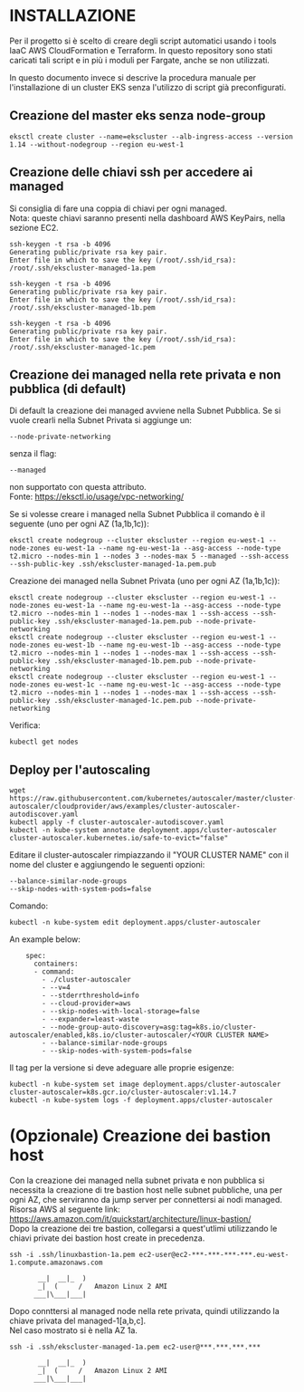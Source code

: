 # INSTALLAZIONE

Per il progetto si è scelto di creare degli script automatici usando i tools IaaC AWS CloudFormation e Terraform.
In questo repository sono stati caricati tali script e in più i moduli per Fargate, anche se non utilizzati.

In questo documento invece si descrive la procedura manuale per l'installazione di un cluster EKS senza l'utilizzo di script già preconfigurati.

## Creazione del master eks senza node-group
```
eksctl create cluster --name=ekscluster --alb-ingress-access --version 1.14 --without-nodegroup --region eu-west-1
```

## Creazione delle chiavi ssh per accedere ai managed
Si consiglia di fare una coppia di chiavi per ogni managed.  
Nota: queste chiavi saranno presenti nella dashboard AWS KeyPairs, nella sezione EC2.
```
ssh-keygen -t rsa -b 4096
Generating public/private rsa key pair.
Enter file in which to save the key (/root/.ssh/id_rsa): /root/.ssh/ekscluster-managed-1a.pem

ssh-keygen -t rsa -b 4096
Generating public/private rsa key pair.
Enter file in which to save the key (/root/.ssh/id_rsa): /root/.ssh/ekscluster-managed-1b.pem

ssh-keygen -t rsa -b 4096
Generating public/private rsa key pair.
Enter file in which to save the key (/root/.ssh/id_rsa): /root/.ssh/ekscluster-managed-1c.pem
```

## Creazione dei managed nella rete privata e non pubblica (di default)

Di default la creazione dei managed avviene nella Subnet Pubblica.
Se si vuole crearli nella Subnet Privata si aggiunge un:
```
--node-private-networking
```
senza il flag:
```
--managed
```
non supportato con questa attributo.  
Fonte: https://eksctl.io/usage/vpc-networking/

Se si volesse creare i managed nella Subnet Pubblica il comando è il seguente (uno per ogni AZ (1a,1b,1c)):  
```
eksctl create nodegroup --cluster ekscluster --region eu-west-1 --node-zones eu-west-1a --name ng-eu-west-1a --asg-access --node-type t2.micro --nodes-min 1 --nodes 3 --nodes-max 5 --managed --ssh-access --ssh-public-key .ssh/ekscluster-managed-1a.pem.pub
```

Creazione dei managed nella Subnet Privata (uno per ogni AZ (1a,1b,1c)):  
```
eksctl create nodegroup --cluster ekscluster --region eu-west-1 --node-zones eu-west-1a --name ng-eu-west-1a --asg-access --node-type t2.micro --nodes-min 1 --nodes 1 --nodes-max 1 --ssh-access --ssh-public-key .ssh/ekscluster-managed-1a.pem.pub --node-private-networking
eksctl create nodegroup --cluster ekscluster --region eu-west-1 --node-zones eu-west-1b --name ng-eu-west-1b --asg-access --node-type t2.micro --nodes-min 1 --nodes 1 --nodes-max 1 --ssh-access --ssh-public-key .ssh/ekscluster-managed-1b.pem.pub --node-private-networking
eksctl create nodegroup --cluster ekscluster --region eu-west-1 --node-zones eu-west-1c --name ng-eu-west-1c --asg-access --node-type t2.micro --nodes-min 1 --nodes 1 --nodes-max 1 --ssh-access --ssh-public-key .ssh/ekscluster-managed-1c.pem.pub --node-private-networking
```

Verifica:
```
kubectl get nodes
```

## Deploy per l'autoscaling  

```
wget https://raw.githubusercontent.com/kubernetes/autoscaler/master/cluster-autoscaler/cloudprovider/aws/examples/cluster-autoscaler-autodiscover.yaml
kubectl apply -f cluster-autoscaler-autodiscover.yaml
kubectl -n kube-system annotate deployment.apps/cluster-autoscaler cluster-autoscaler.kubernetes.io/safe-to-evict="false"
```

Editare il cluster-autoscaler rimpiazzando il "YOUR CLUSTER NAME" con il nome del cluster e aggiungendo le seguenti opzioni:
```
--balance-similar-node-groups
--skip-nodes-with-system-pods=false
```

Comando:
```
kubectl -n kube-system edit deployment.apps/cluster-autoscaler
```

An example below:
```
    spec:
      containers:
      - command:
        - ./cluster-autoscaler
        - --v=4
        - --stderrthreshold=info
        - --cloud-provider=aws
        - --skip-nodes-with-local-storage=false
        - --expander=least-waste
        - --node-group-auto-discovery=asg:tag=k8s.io/cluster-autoscaler/enabled,k8s.io/cluster-autoscaler/<YOUR CLUSTER NAME>
        - --balance-similar-node-groups
        - --skip-nodes-with-system-pods=false
```

Il tag per la versione si deve adeguare alle proprie esigenze:  
```
kubectl -n kube-system set image deployment.apps/cluster-autoscaler cluster-autoscaler=k8s.gcr.io/cluster-autoscaler:v1.14.7
kubectl -n kube-system logs -f deployment.apps/cluster-autoscaler
```


# (Opzionale) Creazione dei bastion host  

Con la creazione dei managed nella subnet privata e non pubblica si necessita la creazione di tre bastion host nelle subnet pubbliche, una per ogni AZ, che serviranno da jump server per connettersi ai nodi managed.  
Risorsa AWS al seguente link: https://aws.amazon.com/it/quickstart/architecture/linux-bastion/  
Dopo la creazione dei tre bastion, collegarsi a quest'utlimi utilizzando le chiavi private dei bastion host create in precedenza.

```
ssh -i .ssh/linuxbastion-1a.pem ec2-user@ec2-***-***-***-***.eu-west-1.compute.amazonaws.com

       __|  __|_  )
       _|  (     /   Amazon Linux 2 AMI
      ___|\___|___|
```

Dopo connttersi al managed node nella rete privata, quindi utilizzando la chiave privata del managed-1[a,b,c].  
Nel caso mostrato si è nella AZ 1a.

```
ssh -i .ssh/ekscluster-managed-1a.pem ec2-user@***.***.***.***

       __|  __|_  )
       _|  (     /   Amazon Linux 2 AMI
      ___|\___|___|
```
